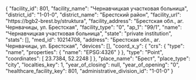 {
    "facility_id": 801,
    "facility_name": "Чернавчицкая участковая больница",
    "district_id": "1-01-0",
    "district_name": "Брестский район",
    "facility_url": "https:\/\/bgb2-brest.by\/struktura",
    "facility_address": "Брестская обл., аг. Чернвачицы, ул. Брестская",
    "facility_type": "0",
    "ap_1": "99\/1",
    "name": "Чернавчицкая участковая больница",
    "state": "private institution",
    "stats": [],
    "med_id": 10214708,
    "address": "Брестская обл., аг. Чернвачицы, ул. Брестская",
    "devices": [],
    "coord_x_y": {
        "crs": {
            "type": "name",
            "properties": {
                "name": "EPSG:4326"
            }
        },
        "type": "Point",
        "coordinates": [
            23.7384,
            52.2248
        ]
    },
    "place_name": "Брест",
    "place_type": "city",
    "localties_key": 1,
    "year_of_closing": null,
    "year_of_opening": "0",
    "healthcare_facility_key": 801,
    "administrative_division_id": "1-01-0"
}